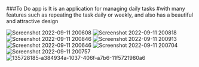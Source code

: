 ###To Do app is It is an application for managing daily tasks
#with many features such as repeating the task daily or weekly, and also has a beautiful and attractive design


![Screenshot 2022-09-11 200608](https://user-images.githubusercontent.com/94804979/189543015-6c4ae3af-5234-4c94-b2d4-7fd879eeb686.png)
![Screenshot 2022-09-11 200818](https://user-images.githubusercontent.com/94804979/189543019-82e041b8-2de9-4a66-942f-a9c0d85b1e12.png)
![Screenshot 2022-09-11 200846](https://user-images.githubusercontent.com/94804979/189543020-7dd5fc2a-9bf8-4c01-a0e7-b20b4a85cd0e.png)
![Screenshot 2022-09-11 200913](https://user-images.githubusercontent.com/94804979/189543021-36ce8521-500d-45c5-a97e-ffe8a7383084.png)
![Screenshot 2022-09-11 200646](https://user-images.githubusercontent.com/94804979/189543022-0d639201-ac0e-4f47-a950-feeaa5b596c1.png)
![Screenshot 2022-09-11 200704](https://user-images.githubusercontent.com/94804979/189543024-2ce7f99d-13c6-41b8-8526-28515a1b6938.png)
![Screenshot 2022-09-11 200757](https://user-images.githubusercontent.com/94804979/189543025-c04b2b56-f3f8-4164-afb6-4fb2851e4fec.png)
![135728185-a384934a-1037-406f-a7b6-11f5721980a6](https://user-images.githubusercontent.com/94804979/189543202-bb3c01fa-6bb0-4d9b-aa2d-160064cb8112.jpg)

